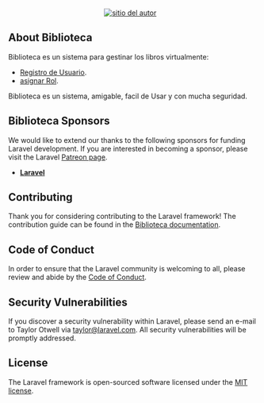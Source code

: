 <p align="center"><img src=""></p>

<p align="center">
<a href="https://www.tenismith.com"><img src="" alt="sitio del autor"></a>
<a href=""><img src=""></a>
<a href=""><img src=""></a>
<a href=""><img src=""></a>
</p>

## About Biblioteca

Biblioteca es un sistema para gestinar los libros virtualmente:

- [Registro de Usuario]().
- [asignar Rol]().

Biblioteca es un sistema, amigable, facil de Usar y con mucha seguridad.


## Biblioteca Sponsors

We would like to extend our thanks to the following sponsors for funding Laravel development. If you are interested in becoming a sponsor, please visit the Laravel [Patreon page](https://patreon.com/taylorotwell).

- **[Laravel](https://laravel.com/)**


## Contributing

Thank you for considering contributing to the Laravel framework! The contribution guide can be found in the [   Biblioteca documentation]().

## Code of Conduct

In order to ensure that the Laravel community is welcoming to all, please review and abide by the [Code of Conduct](https://laravel.com/docs/contributions#code-of-conduct).

## Security Vulnerabilities

If you discover a security vulnerability within Laravel, please send an e-mail to Taylor Otwell via [taylor@laravel.com](mailto:taylor@laravel.com). All security vulnerabilities will be promptly addressed.

## License

The Laravel framework is open-sourced software licensed under the [MIT license](https://opensource.org/licenses/MIT).
